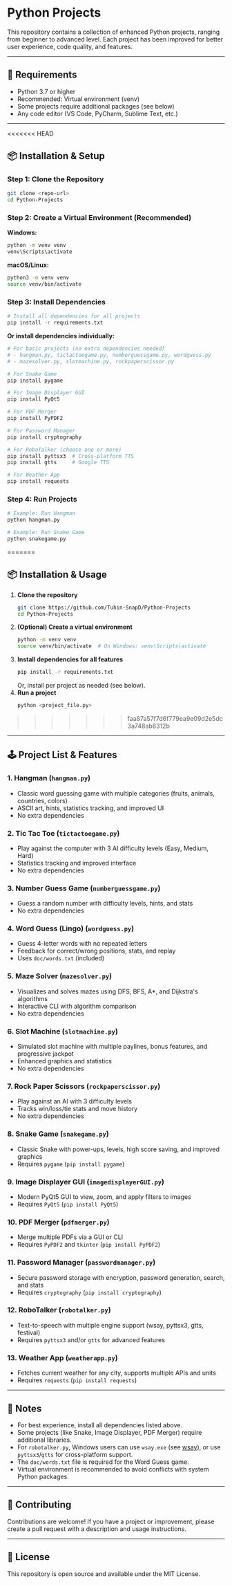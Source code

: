# Python Projects

This repository contains a collection of enhanced Python projects, ranging from beginner to advanced level. Each project has been improved for better user experience, code quality, and features.

---

## 🚀 Requirements
- Python 3.7 or higher
- Recommended: Virtual environment (venv)
- Some projects require additional packages (see below)
- Any code editor (VS Code, PyCharm, Sublime Text, etc.)

---

<<<<<<< HEAD
## 📦 Installation & Setup

### Step 1: Clone the Repository
```bash
git clone <repo-url>
cd Python-Projects
```

### Step 2: Create a Virtual Environment (Recommended)
**Windows:**
```bash
python -m venv venv
venv\Scripts\activate
```

**macOS/Linux:**
```bash
python3 -m venv venv
source venv/bin/activate
```

### Step 3: Install Dependencies
```bash
# Install all dependencies for all projects
pip install -r requirements.txt
```

**Or install dependencies individually:**
```bash
# For basic projects (no extra dependencies needed)
# - hangman.py, tictactoegame.py, numberguessgame.py, wordguess.py
# - mazesolver.py, slotmachine.py, rockpaperscissor.py

# For Snake Game
pip install pygame

# For Image Displayer GUI
pip install PyQt5

# For PDF Merger
pip install PyPDF2

# For Password Manager
pip install cryptography

# For RoboTalker (choose one or more)
pip install pyttsx3  # Cross-platform TTS
pip install gtts     # Google TTS

# For Weather App
pip install requests
```

### Step 4: Run Projects
```bash
# Example: Run Hangman
python hangman.py

# Example: Run Snake Game
python snakegame.py
```
=======
## 📦 Installation & Usage
1. **Clone the repository**
   ```bash
   git clone https://github.com/Tuhin-SnapD/Python-Projects
   cd Python-Projects
   ```
2. **(Optional) Create a virtual environment**
   ```bash
   python -m venv venv
   source venv/bin/activate  # On Windows: venv\Scripts\activate
   ```
3. **Install dependencies for all features**
   ```bash
   pip install -r requirements.txt
   ```
   Or, install per project as needed (see below).
4. **Run a project**
   ```bash
   python <project_file.py>
   ```
>>>>>>> faa87a57f7d6f779ea9e09d2e5dc3a748ab8312b

---

## 🕹️ Project List & Features

### 1. Hangman (`hangman.py`)
- Classic word guessing game with multiple categories (fruits, animals, countries, colors)
- ASCII art, hints, statistics tracking, and improved UI
- No extra dependencies

### 2. Tic Tac Toe (`tictactoegame.py`)
- Play against the computer with 3 AI difficulty levels (Easy, Medium, Hard)
- Statistics tracking and improved interface
- No extra dependencies

### 3. Number Guess Game (`numberguessgame.py`)
- Guess a random number with difficulty levels, hints, and stats
- No extra dependencies

### 4. Word Guess (Lingo) (`wordguess.py`)
- Guess 4-letter words with no repeated letters
- Feedback for correct/wrong positions, stats, and replay
- Uses `doc/words.txt` (included)

### 5. Maze Solver (`mazesolver.py`)
- Visualizes and solves mazes using DFS, BFS, A*, and Dijkstra's algorithms
- Interactive CLI with algorithm comparison
- No extra dependencies

### 6. Slot Machine (`slotmachine.py`)
- Simulated slot machine with multiple paylines, bonus features, and progressive jackpot
- Enhanced graphics and statistics
- No extra dependencies

### 7. Rock Paper Scissors (`rockpaperscissor.py`)
- Play against an AI with 3 difficulty levels
- Tracks win/loss/tie stats and move history
- No extra dependencies

### 8. Snake Game (`snakegame.py`)
- Classic Snake with power-ups, levels, high score saving, and improved graphics
- Requires `pygame` (`pip install pygame`)

### 9. Image Displayer GUI (`imagedisplayerGUI.py`)
- Modern PyQt5 GUI to view, zoom, and apply filters to images
- Requires `PyQt5` (`pip install PyQt5`)

### 10. PDF Merger (`pdfmerger.py`)
- Merge multiple PDFs via a GUI or CLI
- Requires `PyPDF2` and `tkinter` (`pip install PyPDF2`)

### 11. Password Manager (`passwordmanager.py`)
- Secure password storage with encryption, password generation, search, and stats
- Requires `cryptography` (`pip install cryptography`)

### 12. RoboTalker (`robotalker.py`)
- Text-to-speech with multiple engine support (wsay, pyttsx3, gtts, festival)
- Requires `pyttsx3` and/or `gtts` for advanced features

### 13. Weather App (`weatherapp.py`)
- Fetches current weather for any city, supports multiple APIs and units
- Requires `requests` (`pip install requests`)

---

## 📝 Notes
- For best experience, install all dependencies listed above.
- Some projects (like Snake, Image Displayer, PDF Merger) require additional libraries.
- For `robotalker.py`, Windows users can use `wsay.exe` (see [wsay](https://github.com/p-groarke/wsay)), or use `pyttsx3`/`gtts` for cross-platform support.
- The `doc/words.txt` file is required for the Word Guess game.
- Virtual environment is recommended to avoid conflicts with system Python packages.

---

## 🤝 Contributing
Contributions are welcome! If you have a project or improvement, please create a pull request with a description and usage instructions.

---

## 📄 License
This repository is open source and available under the MIT License.
